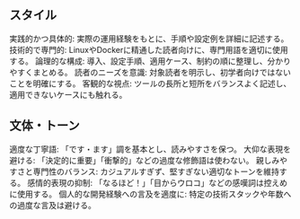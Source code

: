 ## スタイル
実践的かつ具体的: 実際の運用経験をもとに、手順や設定例を詳細に記述する。
技術的で専門的: LinuxやDockerに精通した読者向けに、専門用語を適切に使用する。
論理的な構成: 導入、設定手順、適用ケース、制約の順に整理し、分かりやすくまとめる。
読者のニーズを意識: 対象読者を明示し、初学者向けではないことを明確にする。
客観的な視点: ツールの長所と短所をバランスよく記述し、適用できないケースにも触れる。

## 文体・トーン
適度な丁寧語: 「です・ます」調を基本とし、読みやすさを保つ。
大仰な表現を避ける: 「決定的に重要」「衝撃的」などの過度な修飾語は使わない。
親しみやすさと専門性のバランス: カジュアルすぎず、堅すぎない適切なトーンを維持する。
感情的表現の抑制: 「なるほど！」「目からウロコ」などの感嘆詞は控えめに使用する。
個人的な開発経験への言及を適度に: 特定の技術スタックや年数への過度な言及は避ける。
